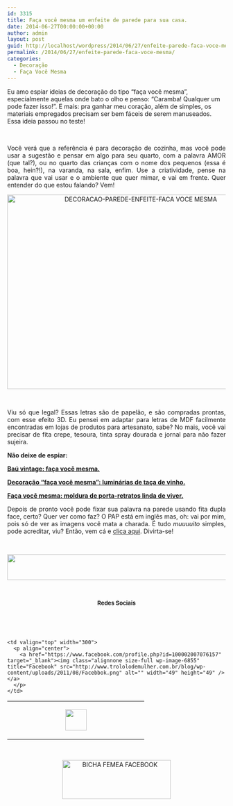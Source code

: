 ```yaml
---
id: 3315
title: Faça você mesma um enfeite de parede para sua casa.
date: 2014-06-27T00:00:00+00:00
author: admin
layout: post
guid: http://localhost/wordpress/2014/06/27/enfeite-parede-faca-voce-mesma/
permalink: /2014/06/27/enfeite-parede-faca-voce-mesma/
categories:
  - Decoração
  - Faça Você Mesma
---
```

Eu amo espiar ideias de decoração do tipo “faça você mesma”, especialmente aquelas onde bato o olho e penso: “Caramba! Qualquer um pode fazer isso!”. E mais: pra ganhar meu coração, além de simples, os materiais empregados precisam ser bem fáceis de serem manuseados. Essa ideia passou no teste!

&nbsp;

<p align="justify">
  Você verá que a referência é para decoração de cozinha, mas você pode usar a sugestão e pensar em algo para seu quarto, com a palavra AMOR (que tal?), ou no quarto das crianças com o nome dos pequenos (essa é boa, hein?!), na varanda, na sala, enfim. Use a criatividade, pense na palavra que vai usar e o ambiente que quer mimar, e vai em frente. Quer entender do que estou falando? Vem!
</p>

<!--more-->

<p align="center">
  <a href="http://www.trololodemulher.com.br/blog/wp-content/uploads/2014/06/DECORACAO-PAREDE-ENFEITE-FACA-VOCE-MESMA.png"><img class="alignnone size-full wp-image-10162" src="http://www.trololodemulher.com.br/blog/wp-content/uploads/2014/06/DECORACAO-PAREDE-ENFEITE-FACA-VOCE-MESMA.png" alt="DECORACAO-PAREDE-ENFEITE-FACA VOCE MESMA" width="600" height="448" /></a>
</p>

&nbsp;

<p align="justify">
  Viu só que legal? Essas letras são de papelão, e são compradas prontas, com esse efeito 3D. Eu pensei em adaptar para letras de MDF facilmente encontradas em lojas de produtos para artesanato, sabe? No mais, você vai precisar de fita crepe, tesoura, tinta spray dourada e jornal para não fazer sujeira.
</p>

<p align="justify">
  <strong>Não deixe de espiar:</strong>
</p>

<p align="justify">
  <a href="http://www.trololodemulher.com.br/2011/09/14/decoracao-faca-voce-mesma-4/" target="_blank"><strong>Baú vintage: faça você mesma.</strong></a>
</p>

<p align="justify">
  <a href="http://www.trololodemulher.com.br/2011/08/15/decoracao-faca-voce-mesma-3/" target="_blank"><strong>Decoração “faça você mesma”: luminárias de taça de vinho.</strong></a>
</p>

<p align="justify">
  <a href="http://www.trololodemulher.com.br/2014/05/13/moldura-porta-retratos/" target="_blank"><strong>Faça você mesma: moldura de porta-retratos linda de viver.</strong></a>
</p>

<p align="justify">
  Depois de pronto você pode fixar sua palavra na parede usando fita dupla face, certo? Quer ver como faz? O PAP está em inglês mas, oh: vai por mim, pois só de ver as imagens você mata a charada. É tudo <em>muuuuito</em> simples, pode acreditar, viu? Então, vem cá e <a href="http://www.dwellbeautiful.com/eat-kitchen-sign/" target="_blank">clica aqui</a>. Divirta-se!
</p>

&nbsp;

<p align="center">
  <a href="http://feedburner.google.com/fb/a/mailverify?uri=blogbichafemea&loc=pt_BR" target="_blank"><img class="alignnone size-full wp-image-8451" title="Assine o Bicha Fêmea grátis!" src="http://www.trololodemulher.com.br/blog/wp-content/uploads/2012/01/rodapé.png" alt="" width="600" height="59" /></a>
</p>

&nbsp;

<p align="center">
  <strong><span style="font-size: small;">Redes Sociais</span></strong>
</p>

&nbsp;

&nbsp;

<table border="0" width="600" cellspacing="0" cellpadding="2">
  <tr>
    <td valign="top" width="300">
      <p align="center">
        <a href="https://twitter.com/#%21/bichafemea" target="_blank"><img class="alignnone size-full wp-image-6857" title="Twitter" src="http://www.trololodemulher.com.br/blog/wp-content/uploads/2011/08/Twitter.png" alt="" width="49" height="49" /></a>
      </p>
    </td>
    
    <td valign="top" width="300">
      <p align="center">
        <a href="https://www.facebook.com/profile.php?id=100002007076157" target="_blank"><img class="alignnone size-full wp-image-6855" title="Facebook" src="http://www.trololodemulher.com.br/blog/wp-content/uploads/2011/08/Facebbok.png" alt="" width="49" height="49" /></a>
      </p>
    </td>
  </tr>
</table>

&nbsp;

<p style="text-align: center;">
  <a href="https://www.facebook.com/bichafemea" target="_blank"><img class="alignnone size-full wp-image-9849" src="http://www.trololodemulher.com.br/blog/wp-content/uploads/2014/01/BICHA-FEMEA-FACEBOOK1.png" alt="BICHA FEMEA FACEBOOK" width="250" height="90" /></a>
</p>